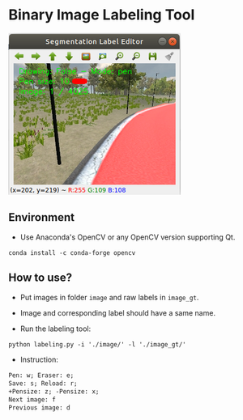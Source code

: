 # Binary Image Labeling Tool

![Screenshot](screenshot.png)

## Environment

- Use Anaconda's OpenCV or any OpenCV version supporting Qt.

```
conda install -c conda-forge opencv
```

## How to use?

- Put images in folder `image` and raw labels in `image_gt`.

- Image and corresponding label should have a same name.

- Run the labeling tool:

```
python labeling.py -i './image/' -l './image_gt/'
```

- Instruction: 

```
Pen: w; Eraser: e; 
Save: s; Reload: r; 
+Pensize: z; -Pensize: x; 
Next image: f
Previous image: d
```